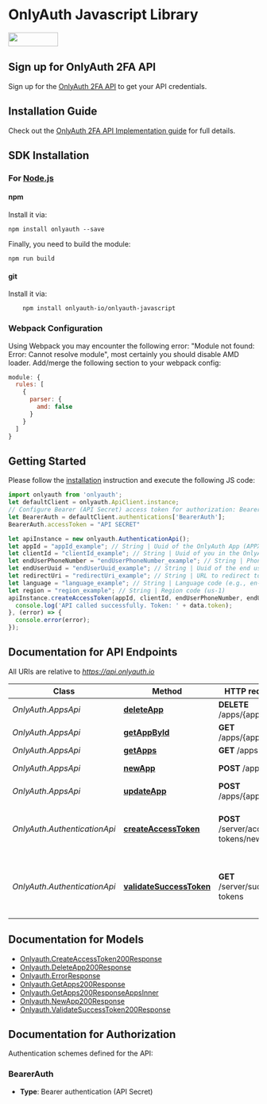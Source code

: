 # OnlyAuth Javascript Library

<div align="left">
    <a href="https://opensource.org/licenses/MIT">
        <img src="https://img.shields.io/badge/License-MIT-blue.svg" style="width: 100px; height: 28px;" />
    </a>
</div>

## Sign up for OnlyAuth 2FA API

Sign up for the [OnlyAuth 2FA API](https://app.onlyauth.io) to get your API credentials.

## Installation Guide
Check out the [OnlyAuth 2FA API Implementation guide](https://www.onlyauth.io/docs) for full details.


## SDK Installation

### For [Node.js](https://nodejs.org/)

#### npm
Install it via:

```shell
npm install onlyauth --save
```

Finally, you need to build the module:

```shell
npm run build
```


#### git

Install it via:

```shell
    npm install onlyauth-io/onlyauth-javascript
```

### Webpack Configuration

Using Webpack you may encounter the following error: "Module not found: Error:
Cannot resolve module", most certainly you should disable AMD loader. Add/merge
the following section to your webpack config:

```javascript
module: {
  rules: [
    {
      parser: {
        amd: false
      }
    }
  ]
}
```

## Getting Started

Please follow the [installation](#installation) instruction and execute the following JS code:

```javascript
import onlyauth from 'onlyauth';
let defaultClient = onlyauth.ApiClient.instance;
// Configure Bearer (API Secret) access token for authorization: BearerAuth
let BearerAuth = defaultClient.authentications['BearerAuth'];
BearerAuth.accessToken = "API SECRET"

let apiInstance = new onlyauth.AuthenticationApi();
let appId = "appId_example"; // String | Uuid of the OnlyAuth App (APPX-XXX)
let clientId = "clientId_example"; // String | Uuid of you in the OnlyAuth Platform (CLNT-XXX)
let endUserPhoneNumber = "endUserPhoneNumber_example"; // String | Phone number of the end user (E164 format)
let endUserUuid = "endUserUuid_example"; // String | Uuid of the end user (any type)
let redirectUri = "redirectUri_example"; // String | URL to redirect to after authentication
let language = "language_example"; // String | Language code (e.g., en-US)
let region = "region_example"; // String | Region code (us-1)
apiInstance.createAccessToken(appId, clientId, endUserPhoneNumber, endUserUuid, redirectUri, language, region).then((data) => {
  console.log('API called successfully. Token: ' + data.token);
}, (error) => {
  console.error(error);
});
```

## Documentation for API Endpoints

All URIs are relative to *https://api.onlyauth.io*

Class | Method | HTTP request | Description
------------ | ------------- | ------------- | -------------
*OnlyAuth.AppsApi* | [**deleteApp**](docs/AppsApi.md#deleteApp) | **DELETE** /apps/{app_id} | Delete an app
*OnlyAuth.AppsApi* | [**getAppById**](docs/AppsApi.md#getAppById) | **GET** /apps/{app_id} | Get an app by uuid
*OnlyAuth.AppsApi* | [**getApps**](docs/AppsApi.md#getApps) | **GET** /apps | Get all apps
*OnlyAuth.AppsApi* | [**newApp**](docs/AppsApi.md#newApp) | **POST** /apps | Create a new app
*OnlyAuth.AppsApi* | [**updateApp**](docs/AppsApi.md#updateApp) | **POST** /apps/{app_id} | Update an app
*OnlyAuth.AuthenticationApi* | [**createAccessToken**](docs/AuthenticationApi.md#createAccessToken) | **POST** /server/access-tokens/new | Creates a short-lived JWT token to integrate the widget
*OnlyAuth.AuthenticationApi* | [**validateSuccessToken**](docs/AuthenticationApi.md#validateSuccessToken) | **GET** /server/success-tokens | Validates a success token after user completes authentication


## Documentation for Models

 - [Onlyauth.CreateAccessToken200Response](docs/CreateAccessToken200Response.md)
 - [Onlyauth.DeleteApp200Response](docs/DeleteApp200Response.md)
 - [Onlyauth.ErrorResponse](docs/ErrorResponse.md)
 - [Onlyauth.GetApps200Response](docs/GetApps200Response.md)
 - [Onlyauth.GetApps200ResponseAppsInner](docs/GetApps200ResponseAppsInner.md)
 - [Onlyauth.NewApp200Response](docs/NewApp200Response.md)
 - [Onlyauth.ValidateSuccessToken200Response](docs/ValidateSuccessToken200Response.md)


## Documentation for Authorization


Authentication schemes defined for the API:
### BearerAuth

- **Type**: Bearer authentication (API Secret)

